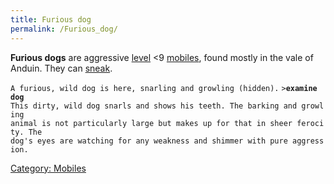 ```yaml
---
title: Furious dog
permalink: /Furious_dog/
---
```


**Furious dogs** are aggressive [level](level "wikilink") \<9
[mobiles](mobile "wikilink"), found mostly in the vale of Anduin. They
can [sneak](sneak "wikilink").

`A furious, wild dog is here, snarling and growling (hidden).`
`>`**`examine dog`**
`This dirty, wild dog snarls and shows his teeth. The barking and growling`
`animal is not particularly large but makes up for that in sheer ferocity. The`
`dog's eyes are watching for any weakness and shimmer with pure aggression.`

[Category: Mobiles](Category:_Mobiles "wikilink")